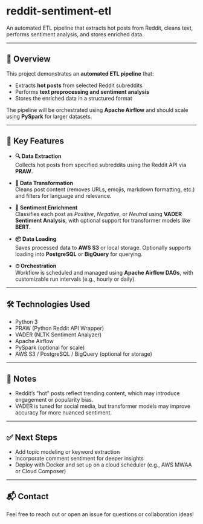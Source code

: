 # reddit-sentiment-etl

An automated ETL pipeline that extracts hot posts from Reddit, cleans text, performs sentiment analysis, and stores enriched data.

---

## 🧠 Overview

This project demonstrates an **automated ETL pipeline** that:

- Extracts **hot posts** from selected Reddit subreddits
- Performs **text preprocessing and sentiment analysis**
- Stores the enriched data in a structured format

The pipeline will be orchestrated using **Apache Airflow** and should scale using **PySpark** for larger datasets.

---

## 🚀 Key Features

- **🔍 Data Extraction**  
  Collects hot posts from specified subreddits using the Reddit API via **PRAW**.

- **🧹 Data Transformation**  
  Cleans post content (removes URLs, emojis, markdown formatting, etc.) and filters for language and relevance.

- **🧠 Sentiment Enrichment**  
  Classifies each post as *Positive*, *Negative*, or *Neutral* using **VADER Sentiment Analysis**, with optional support for transformer models like **BERT**.

- **📦 Data Loading**  
  Saves processed data to **AWS S3** or local storage. Optionally supports loading into **PostgreSQL** or **BigQuery** for querying.

- **⏱ Orchestration**  
  Workflow is scheduled and managed using **Apache Airflow DAGs**, with customizable run intervals (e.g., hourly or daily).

---

## 🛠 Technologies Used

- Python 3
- PRAW (Python Reddit API Wrapper)
- VADER (NLTK Sentiment Analyzer)
- Apache Airflow
- PySpark (optional for scale)
- AWS S3 / PostgreSQL / BigQuery (optional for storage)

---

## 📌 Notes

- Reddit’s "hot" posts reflect trending content, which may introduce engagement or popularity bias.
- VADER is tuned for social media, but transformer models may improve accuracy for more nuanced sentiment.

---

## ✅ Next Steps

- Add topic modeling or keyword extraction
- Incorporate comment sentiment for deeper insights
- Deploy with Docker and set up on a cloud scheduler (e.g., AWS MWAA or Cloud Composer)

---

## 📬 Contact

Feel free to reach out or open an issue for questions or collaboration ideas!
